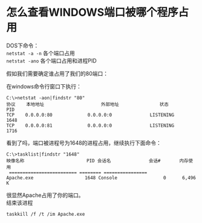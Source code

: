 # 怎么查看WINDOWS端口被哪个程序占用

DOS下命令：  
`netstat -a -n`  各个端口占用  
`netstat -ano`   各个端口占用和进程PID  
  

假如我们需要确定谁占用了我们的80端口：  

在windows命令行窗口下执行：
```CMD
C:\>netstat -aon|findstr "80"
协议    本地地址                     外部地址               状态                   PID
TCP    0.0.0.0:80             0.0.0.0:0              LISTENING       1648
TCP    0.0.0.0:81             0.0.0.0:0              LISTENING       1716
```
看到了吗，端口被进程号为1648的进程占用，继续执行下面命令：
```CMD
C:\>tasklist|findstr "1648"
映像名称                       PID 会话名              会话#       内存使用
 ========================= ======== ================
Apache.exe                   1648 Console                 0      6,496 K
```
很显然Apache占用了你的端口。    
结束该进程
```
taskkill /f /t /im Apache.exe
```
